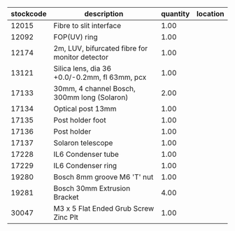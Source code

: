 |stockcode|description|quantity|location|
|---------|-----------|--------|--------|
|12015|Fibre to slit interface|1.00||
|12092|FOP(UV) ring|1.00||
|12174|2m, LUV, bifurcated fibre for monitor detector|1.00||
|13121|Silica lens, dia 36 +0.0/-0.2mm, fl 63mm, pcx|1.00||
|17133|30mm, 4 channel Bosch, 300mm long (Solaron)|2.00||
|17134|Optical post 13mm|1.00||
|17135|Post holder foot|1.00||
|17136|Post holder|1.00||
|17137|Solaron telescope|1.00||
|17228|IL6 Condenser tube|1.00||
|17229|IL6 Condenser ring|1.00||
|19280|Bosch 8mm groove M6 'T' nut|1.00||
|19281|Bosch 30mm Extrusion Bracket|4.00||
|30047|M3 x 5 Flat Ended Grub Screw Zinc Plt|1.00||
